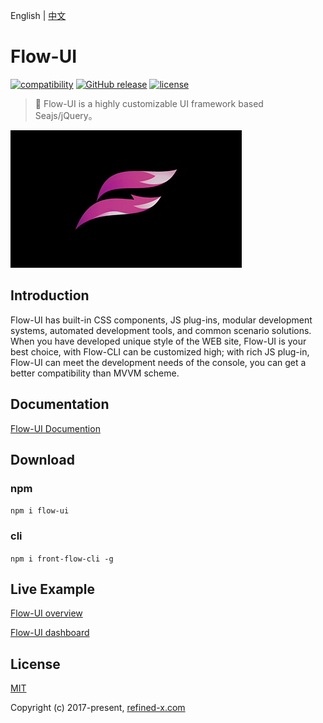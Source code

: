 English | [中文](README_CN.md)

# Flow-UI

[![compatibility](https://img.shields.io/badge/compatibility-IE8%2B-orange.svg)]() [![GitHub release](https://img.shields.io/github/release/tower1229/Flow-UI.svg)]() [![license](https://img.shields.io/github/license/tower1229/Flow-UI.svg)]()

> :rainbow: Flow-UI is a highly customizable UI framework based Seajs/jQuery。

![logo](https://github.com/tower1229/tower1229.github.io/raw/master/asset/flow-ui-logo.jpg)

## Introduction

Flow-UI has built-in CSS components, JS plug-ins, modular development systems, automated development tools, and common scenario solutions. When you have developed unique style of the WEB site, Flow-UI is your best choice, with Flow-CLI can be customized high; with rich JS plug-in, Flow-UI can meet the development needs of the console, you can get a better compatibility than MVVM scheme.

## Documentation

[Flow-UI Documention](http://flow-ui.refined-x.com/docs.html)

## Download

### npm

`npm i flow-ui`

### cli

`npm i front-flow-cli -g`

## Live Example

[Flow-UI overview](http://flow-ui.refined-x.com/demo.html)

[Flow-UI dashboard](http://flow-ui.refined-x.com/Flow-UI/dashboard/)

## License

[MIT](http://opensource.org/licenses/MIT)

Copyright (c) 2017-present, [refined-x.com](http://refined-x.com)

